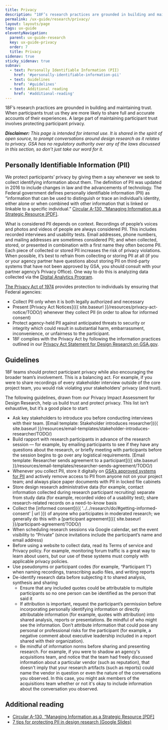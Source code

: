 ```yaml
---
title: Privacy
description: "18F’s research practices are grounded in building and maintaining trust with research participants, a large part of which is protecting their privacy."
permalink: /ux-guide/research/privacy/
layout: layouts/page
tags: ux-guide
eleventyNavigation: 
  parent: ux-guide-research
  key: ux-guide-privacy
  order: 7
  title: Privacy
sidenav: true
sticky_sidenav: true
subnav:
  - text: Personally Identifiable Information (PII)
    href: '#personally-identifiable-information-pii'
  - text: Guidelines
    href: '#guidelines'
  - text: Additional reading
    href: '#additional-reading'
---
```


18F’s research practices are grounded in building and maintaining trust.  When participants trust us they are more likely to share full and accurate accounts of their experiences. A large part of maintaining participant trust involves protecting participant privacy.

***Disclaimer:*** *This page is intended for internal use. It is shared in the spirit of open source, to prompt conversations around design research as it relates to privacy. GSA has no regulatory authority over any of the laws discussed in this section, so don’t just take our word for it.*


## Personally Identifiable Information (PII)

We protect participants’ privacy by giving them a say whenever we seek to collect identifying information about them. The definition of PII was updated in 2016 to include changes in law and the advancements of technology. The Federal government defines personally identifiable information (PII) as “information that can be used to distinguish or trace an individual’s identity, either alone or when combined with other information that is linked or linkable to a specific individual.” [Circular A-130, “Managing Information as a Strategic Resource [PDF]](https://obamawhitehouse.archives.gov/sites/default/files/omb/assets/OMB/circulars/a130/a130revised.pdf).

What is considered PII depends on context. Recordings of people’s voices and photos and videos of people are always considered PII. This includes recorded interviews and usability tests. Email addresses, phone numbers, and mailing addresses are sometimes considered PII; and when collected, stored, or presented in combination with a first name they often become PII.
Each piece of collected or stored PII increases the risk of privacy violations. When possible, it’s best to refrain from collecting or storing PII at all (if you or your agency partner have questions about storing PII on third-party systems that have not been approved by GSA, you should consult with your partner agency’s Privacy Office). One way to do this is analyzing data collected via the [Digital Analytics Program](https://digital.gov/dap/).

[The Privacy Act of 1974](https://www.justice.gov/opcl/privacy-act-1974) provides protection to individuals by ensuring that Federal agencies:

- Collect PII only when it is both legally authorized and necessary
- Present [Privacy Act Notices]({{ site.baseurl }}/resources/privacy-act-notice/TODO/) whenever they collect PII (in order to allow for informed consent)
- Protect agency-held PII against anticipated threats to security or integrity which could result in substantial harm, embarrassment, inconvenience, or unfairness to the participant.
- 18F complies with the Privacy Act by following the information practices outlined in our [Privacy Act Statement for Design Research on GSA.gov](https://www.gsa.gov/reference/gsa-privacy-program/privacy-act-statement-for-design-research).

## Guidelines

18F teams should protect participant privacy while also encouraging the broader team’s involvement. This is a balancing act. For example, if you were to share recordings of every stakeholder interview outside of the core project team, you would risk violating your stakeholders’ privacy (and trust).

The following guidelines, drawn from our Privacy Impact Assessment for Design Research, help us build trust and protect privacy. This list isn’t exhaustive, but it’s a good place to start:

- Ask key stakeholders to introduce you before conducting interviews with their team. [Email template: Stakeholder introduces researcher]({{ site.baseurl }}/resources/email-templates/stakeholder-introduces-researcher/TODO/)
- Build rapport with research participants in advance of the research session — for example, by emailing participants to see if they have any questions about the research, or briefly meeting with participants before the session begins to go over any logistical requirements. [Email template: Researcher sends agreement to a participant]({{ site.baseurl }}/resources/email-templates/researcher-sends-agreement/TODO/)
- Whenever you collect PII, store it digitally on [GSA’s approved systems for PII](https://www.gsa.gov/reference/gsa-privacy-program/systems-of-records-privacy-act/system-of-records-notices-sorns-privacy-act) and actively remove access to PII from anyone not on your project team; and always place paper documents with PII in locked file cabinets
- Store design research administrative data (for example, contact information collected during research participant recruiting) separate from study data (for example, recorded video of a usability test); share research-related records on a need-to-know basis
- Collect the [informed consent]({{ '../../research/do/#getting-informed-consent' | url }}) of anyone who participates in moderated research; we generally do this with a [participant agreement]({{ site.baseurl }}/participant-agreement/TODO/)
- When scheduling research sessions via Google calendar, set the event visibility to “Private” (since invitations include the participant’s name and email address)
- Before using a website to collect data, read its Terms of service and Privacy policy. For example, monitoring forum traffic is a great way to learn about users, but our use of these systems must comply with applicable privacy policies.
- Use pseudonyms or participant codes (for example, “Participant 1”) when naming recordings, transcribing audio files, and writing reports
- De-identify research data before subjecting it to shared analysis, synthesis and sharing
  - Ensure that any included quotes could be attributable to multiple participants so no one person can be identified as the person that said it
  - If attribution is important, request the participant’s permission before incorporating personally identifying information or directly attributable information (for example, quotes with attribution) into shared analysis, reports or presentations. Be mindful of who might see the information. Don’t attribute information that could pose any personal or professional risks for the participant (for example, a negative comment about executive leadership included in a report shared with their organization).
  - Be mindful of information norms before sharing and presenting research. For example, if you were to shadow an agency's acquisitions team, and notice that the team had freely discussed information about a particular vendor (such as reputation), that doesn't imply that your research artifacts (such as reports) could name the vendor in question or even the nature of the conversations you observed. In this case, you might ask members of the acquisitions team whether or not it's okay to include information about the conversation you observed.

## Additional reading

- [Circular A-130, “Managing Information as a Strategic Resource [PDF]](https://obamawhitehouse.archives.gov/sites/default/files/omb/assets/OMB/circulars/a130/a130revised.pdf)
- [7 tips for protecting PII in design research (Google Slides)](https://drive.google.com/a/gsa.gov/open?id=1MM6tNlFc-Iwgw_cCUw_0KS8oQMS-FEN7sYftPQLmLAg)
